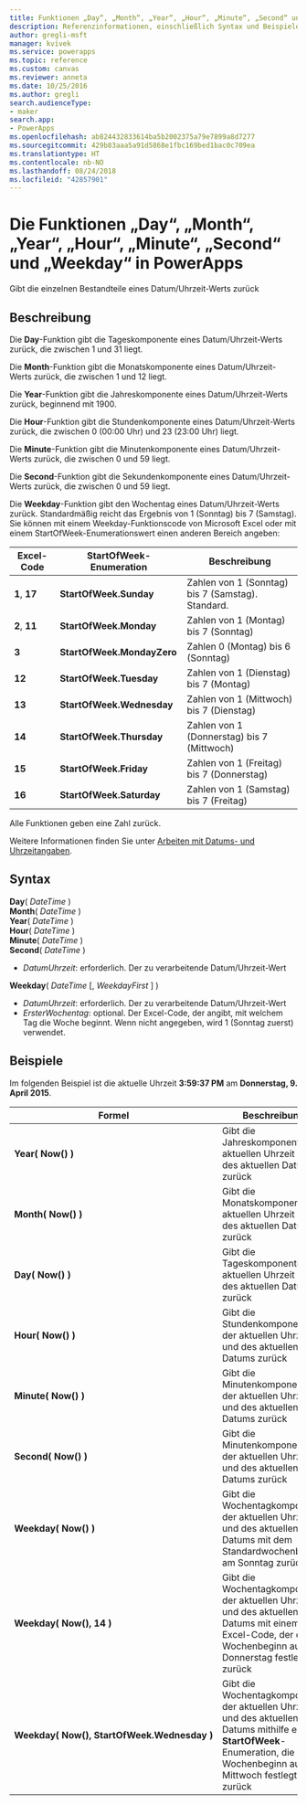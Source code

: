 ```yaml
---
title: Funktionen „Day“, „Month“, „Year“, „Hour“, „Minute“, „Second“ und „Weekday“ | Microsoft-Dokumentation
description: Referenzinformationen, einschließlich Syntax und Beispielen, für die Funktionen „Day“, „Month“, „Year“, „Hour“, „Minute“, „Second“ und „Weekday“ in PowerApps
author: gregli-msft
manager: kvivek
ms.service: powerapps
ms.topic: reference
ms.custom: canvas
ms.reviewer: anneta
ms.date: 10/25/2016
ms.author: gregli
search.audienceType:
- maker
search.app:
- PowerApps
ms.openlocfilehash: ab824432833614ba5b2002375a79e7899a8d7277
ms.sourcegitcommit: 429b83aaa5a91d5868e1fbc169bed1bac0c709ea
ms.translationtype: HT
ms.contentlocale: nb-NO
ms.lasthandoff: 08/24/2018
ms.locfileid: "42857901"
---
```

# <a name="day-month-year-hour-minute-second-and-weekday-functions-in-powerapps"></a>Die Funktionen „Day“, „Month“, „Year“, „Hour“, „Minute“, „Second“ und „Weekday“ in PowerApps
Gibt die einzelnen Bestandteile eines Datum/Uhrzeit-Werts zurück

## <a name="description"></a>Beschreibung
Die **Day**-Funktion gibt die Tageskomponente eines Datum/Uhrzeit-Werts zurück, die zwischen 1 und 31 liegt.

Die **Month**-Funktion gibt die Monatskomponente eines Datum/Uhrzeit-Werts zurück, die zwischen 1 und 12 liegt.

Die **Year**-Funktion gibt die Jahreskomponente eines Datum/Uhrzeit-Werts zurück, beginnend mit 1900.

Die **Hour**-Funktion gibt die Stundenkomponente eines Datum/Uhrzeit-Werts zurück, die zwischen 0 (00:00 Uhr) und 23 (23:00 Uhr) liegt.

Die **Minute**-Funktion gibt die Minutenkomponente eines Datum/Uhrzeit-Werts zurück, die zwischen 0 und 59 liegt.

Die **Second**-Funktion gibt die Sekundenkomponente eines Datum/Uhrzeit-Werts zurück, die zwischen 0 und 59 liegt.

Die **Weekday**-Funktion gibt den Wochentag eines Datum/Uhrzeit-Werts zurück.  Standardmäßig reicht das Ergebnis von 1 (Sonntag) bis 7 (Samstag).  Sie können mit einem Weekday-Funktionscode von Microsoft Excel oder mit einem StartOfWeek-Enumerationswert einen anderen Bereich angeben:

| Excel-Code | StartOfWeek-Enumeration | Beschreibung |
| --- | --- | --- |
| **1**, **17** |**StartOfWeek.Sunday** |Zahlen von 1 (Sonntag) bis 7 (Samstag).  Standard. |
| **2**, **11** |**StartOfWeek.Monday** |Zahlen von 1 (Montag) bis 7 (Sonntag) |
| **3** |**StartOfWeek.MondayZero** |Zahlen 0 (Montag) bis 6 (Sonntag) |
| **12** |**StartOfWeek.Tuesday** |Zahlen von 1 (Dienstag) bis 7 (Montag) |
| **13** |**StartOfWeek.Wednesday** |Zahlen von 1 (Mittwoch) bis 7 (Dienstag) |
| **14** |**StartOfWeek.Thursday** |Zahlen von 1 (Donnerstag) bis 7 (Mittwoch) |
| **15** |**StartOfWeek.Friday** |Zahlen von 1 (Freitag) bis 7 (Donnerstag) |
| **16** |**StartOfWeek.Saturday** |Zahlen von 1 (Samstag) bis 7 (Freitag) |

Alle Funktionen geben eine Zahl zurück.

Weitere Informationen finden Sie unter [Arbeiten mit Datums- und Uhrzeitangaben](../show-text-dates-times.md).

## <a name="syntax"></a>Syntax
**Day**( *DateTime* )<br>**Month**( *DateTime* )<br>**Year**( *DateTime* )<br>**Hour**( *DateTime* )<br>**Minute**( *DateTime* )<br>**Second**( *DateTime* )

* *DatumUhrzeit*: erforderlich.  Der zu verarbeitende Datum/Uhrzeit-Wert  

**Weekday**( *DateTime* [, *WeekdayFirst* ] )<br>

* *DatumUhrzeit*: erforderlich.  Der zu verarbeitende Datum/Uhrzeit-Wert 
* *ErsterWochentag*: optional.  Der Excel-Code, der angibt, mit welchem Tag die Woche beginnt.  Wenn nicht angegeben, wird 1 (Sonntag zuerst) verwendet.

## <a name="examples"></a>Beispiele
Im folgenden Beispiel ist die aktuelle Uhrzeit **3:59:37 PM** am **Donnerstag, 9. April 2015**.

| Formel | Beschreibung | Ergebnis |
| --- | --- | --- |
| **Year(&nbsp;Now()&nbsp;)** |Gibt die Jahreskomponente der aktuellen Uhrzeit und des aktuellen Datums zurück |2015 |
| **Month(&nbsp;Now()&nbsp;)** |Gibt die Monatskomponente der aktuellen Uhrzeit und des aktuellen Datums zurück |4 |
| **Day(&nbsp;Now()&nbsp;)** |Gibt die Tageskomponente der aktuellen Uhrzeit und des aktuellen Datums zurück |9 |
| **Hour(&nbsp;Now()&nbsp;)** |Gibt die Stundenkomponente der aktuellen Uhrzeit und des aktuellen Datums zurück |15 |
| **Minute(&nbsp;Now()&nbsp;)** |Gibt die Minutenkomponente der aktuellen Uhrzeit und des aktuellen Datums zurück |59 |
| **Second(&nbsp;Now()&nbsp;)** |Gibt die Minutenkomponente der aktuellen Uhrzeit und des aktuellen Datums zurück |37 |
| **Weekday(&nbsp;Now()&nbsp;)** |Gibt die Wochentagkomponente der aktuellen Uhrzeit und des aktuellen Datums mit dem Standardwochenbeginn am Sonntag zurück |5 |
| **Weekday(&nbsp;Now(),&nbsp;14&nbsp;)** |Gibt die Wochentagkomponente der aktuellen Uhrzeit und des aktuellen Datums mit einem Excel-Code, der den Wochenbeginn auf Donnerstag festlegt, zurück |1 |
| **Weekday(&nbsp;Now(),&nbsp;StartOfWeek.Wednesday&nbsp;)** |Gibt die Wochentagkomponente der aktuellen Uhrzeit und des aktuellen Datums mithilfe einer **StartOfWeek**-Enumeration, die den Wochenbeginn auf Mittwoch festlegt, zurück |2 |

